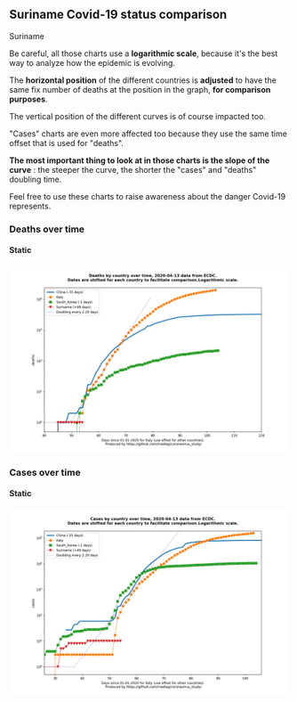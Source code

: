 ## Suriname Covid-19 status comparison 

Suriname



Be careful, all those charts use a **logarithmic scale**, because it's the best way to analyze how the epidemic is evolving.
 
The **horizontal position** of the different countries is **adjusted** to have the same fix number of deaths at the position in the graph, **for comparison purposes**.

The vertical position of the different curves is of course impacted too.

"Cases" charts are even more affected too because they use the same time offset that is used for "deaths".

**The most important thing to look at in those charts is the slope of the curve** : the steeper the curve, the shorter the "cases" and "deaths" doubling time.

Feel free to use these charts to raise awareness about the danger Covid-19 represents. 


 
### Deaths over time
 
#### Static
![Suriname covid-19 deaths static chart](https://raw.githubusercontent.com/madlag/coronavirus_study/master/notebooks/graphs/2020-04-13/countries/Suriname/2020-04-13_Suriname_deaths.png "Suriname covid-19 deaths static chart")   

 
### Cases over time
 
#### Static
![Suriname covid-19 cases static chart](https://raw.githubusercontent.com/madlag/coronavirus_study/master/notebooks/graphs/2020-04-13/countries/Suriname/2020-04-13_Suriname_cases.png "Suriname covid-19 cases static chart")   

